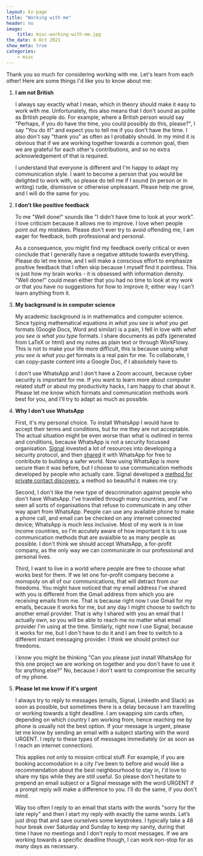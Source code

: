 ```yaml
---
layout: kz-page
title: "Working with me"
header: no
image:
    title: misc-working-with-me.jpg
the_date: 6 Oct 2021
show_meta: true
categories:
    - misc
---
```


Thank you so much for considering working with me.
Let's learn from each other!
Here are some things I'd like you to know about me:

1. **I am not British**

    I always say exactly what I mean, which in theory should make it easy to work with me. 
    Unfortunately, this also means that I don't sound as polite as British people do.
    For example, where a British person would say "Perhaps, if you do have the time, you could possibly do this, please?", I say "You do it!" and expect you to tell me if you don't have the time.
    I also don't say "thank you" as often as I probably should. 
    In my mind it is obvious that if we are working together towards a common goal, then we are grateful for each other's contributions, and so no extra acknowledgement of that is required. 


    I understand that everyone is different and I'm happy to adapt my communication style. 
    I want to become a person that you would be delighted to work with, so please do tell me if I sound (in person or in writing) rude, dismissive or otherwise unpleasant. 
    Please help me grow, and I will do the same for you.


2. **I don't like positive feedback**

    To me "Well done!" sounds like "I didn't have time to look at your work". 
    I love criticism because it allows me to improve.
    I love when people point out my mistakes.
    Please don't ever try to avoid offending me, I am eager for feedback, both professional and personal.

    As a consequence, you might find my feedback overly critical or even conclude that I generally have a negative attitude towards everything. 
    Please do let me know, and I will make a conscious effort to emphasize positive feedback that I often skip because I myself find it pointless. 
    This is just how my brain works - it is obsessed with information density.
    "Well done!" could mean either that you had no time to look at my work or that you have no suggestions for how to improve it; either way I can't learn anything from it.


3. **My background is in computer science**
    
    My academic background is in mathematics and computer science.
    Since typing mathematical equations in *what you see is what you get* formats (Google Docs, Word and similar) is a pain, I fell in love with *what you see is what you type* formats.
    I share documents as pdfs (generated from LaTeX or html) and my notes as plain text or through WorkFlowy.
    This is not to make your life more difficult, this is because using *what you see is what you get* formats is a real pain for me.
    To collaborate, I can copy-paste content into a Google Doc, if I absolutely have to.

    I don't use WhatsApp and I don't have a Zoom account, because cyber security is important for me.
    If you want to learn more about computer related stuff or about my productivity hacks, I am happy to chat about it.
    Please let me know which formats and communication methods work best for you, and I'll try to adapt as much as possible.
    <a name="whatsapp"></a>


4. **Why I don't use WhatsApp**
    
    First, it's my personal choice.
    To install WhatsApp I would have to accept their terms and conditions, but for me they are not acceptable. 
    The actual situation might be even worse than what is outlined in terms and conditions, because WhatsApp is not a security focussed organisation. 
    [Signal](https://signal.org/) invested a lot of resources into developing a security protocol, and then [shared](https://signal.org/blog/whatsapp-complete/) it with WhatsApp for free to contribute to building a safer world. 
    Now using WhatsApp is more secure than it was before, but I choose to use communication methods developed by people who actually care. 
    Signal developed a [method for private contact discovery](https://signal.org/blog/private-contact-discovery/), a method so beautiful it makes me cry.

    Second, I don't like the new type of descrimination against people who don't have WhatsApp. 
    I've travelled through many countries, and I've seen all sorts of organisations that refuse to communicate in any other way apart from WhatsApp. 
    People can use any available phone to make a phone call, and email can be checked on any internet connected device; WhatsApp is much less inclusive. 
    Most of my work is in low income countries, so I'm accutely aware of how important it is to use communication methods that are avaialble to as many people as possible. 
    I don't think we should accept WhatsApp, a for-profit company, as the only way we can communicate in our professional and personal lives.

    Third, I want to live in a world where people are free to choose what works best for them. 
    If we let one for-profit company become a monopoly on all of our communications, that will detract from our freedoms. 
    You might have noticed that my email address I've shared with you is different from the Gmail address from which you are receiving emails from me. 
    That is because right now I use Gmail for my emails, because it works for me, but any day I might choose to switch to another email provider. 
    That is why I shared with you an email that I actually own, so you will be able to reach me no matter what email provider I'm using at the time. 
    Similarly, right now I use Signal, because it works for me, but I don't have to do it and I am free to switch to a different instant messaging provider. 
    I think we should protect our freedoms.

    I know you might be thinking "Can you please just install WhatsApp for this one project we are working on together and you don't have to use it for anything else?"
    No, because I don't want to compromise the security of my phone. 


5. **Please let me know if it's urgent**

    I always try to reply to messages (emails, Signal, LinkedIn and Slack) as soon as possible, but sometimes there is a delay because I am travelling or working towards a tight deadline.
    I am swapping sim cards often, depending on which country I am working from, hence reaching me by phone is usually not the best option.
    If your message is urgent, please let me know by sending an email with a subject starting with the word URGENT. 
    I reply to these types of messages immediately (or as soon as I reach an internet connection).

    This applies not only to mission critical stuff.
    For example, if you are booking accomodation in a city I've been to before and would like a recommendation about the best neighbourhood to stay in, I'd love to share my tips while they are still useful.
    So please don't hesitate to prepend an email subject or a Signal message with the word URGENT if a prompt reply will make a difference to you.
    I'll do the same, if you don't mind.

    Way too often I reply to an email that starts with the words "sorry for the late reply" and then I start my reply with exactly the same words. 
    Let’s just drop that and save ourselves some keystrokes. 
    I typically take a 48 hour break over Saturday and Sunday to keep my sanity, during that time I have no meetings and I don’t reply to most messages. 
    If we are working towards a specific deadline though, I can work non-stop for as many days as necessary.
